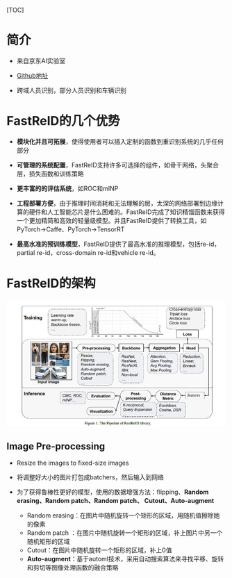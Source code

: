 [TOC]

# 简介

- 来自京东AI实验室
- <a href = "https://github.com/JDAI-CV/fast-reid">Github地址</a>

- 跨域人员识别，部分人员识别和车辆识别



# FastReID的几个优势

- **模块化并且可拓展**，使得使用者可以插入定制的函数到重识别系统的几乎任何部分
- **可管理的系统配置**，FastReID支持许多可选择的组件，如骨干网络，头聚合层，损失函数和训练策略
- **更丰富的的评估系统**，如ROC和mINP

- **工程部署方便**，由于推理时间消耗和无法理解的层，太深的网络部署到边缘计算的硬件和人工智能芯片是什么困难的。FastReID完成了知识精馏函数来获得一个更加精简和高效的轻量级模型。并且FastReID提供了转换工具，如PyTorch->Caffe、PyTorch->TensorRT
- **最高水准的预训练模型**，FastReID提供了最高水准的推理模型，包括re-id，partial re-id，cross-domain re-id和vehicle re-id。

# FastReID的架构

![](./img/architecture.jpg)

## Image Pre-processing

- Resize the images to fixed-size images

- 将调整好大小的图片打包成batchers，然后输入到网络

- 为了获得鲁棒性更好的模型，使用的数据增强方法：flipping、**Random erasing、Random patch、Random patch、 Cutout、Auto-augment**

  - Random erasing：在图片中随机旋转一个矩形的区域，用随机值擦除她的像素
  - Random patch ：在图片中随机旋转一个矩形的区域，补上图片中另一个随机矩形的区域
  - Cutout：在图片中随机旋转一个矩形的区域，补上0值
  - **Auto-augment**：基于automl技术，采用自动搜索算法来寻找平移、旋转和剪切等图像处理函数的融合策略

  